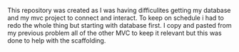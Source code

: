 This repository was created as I was having difficulites getting my database and my mvc project to connect and interact. To keep on schedule i had to redo the whole thing but starting with database first. I copy and pasted from my previous problem all of the other MVC to keep it relevant but this was done to help with the scaffolding.
